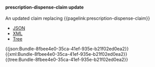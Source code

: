 #### prescription-dispense-claim update

An updated claim replacing {{pagelink:prescription-dispense-claim}}

<div class="nhsd-!t-margin-bottom-6">
  <ul class="nav nav-tabs" role="tablist">
        <li role="presentation" class="active">
            <a href="#JSON" role="tab" data-toggle="tab">JSON</a>
        </li>
         <li role="presentation">
            <a href="#XML" role="tab" data-toggle="tab">XML</a>
        </li>
        <li role="presentation">
            <a href="#Tree" role="tab" data-toggle="tab">Tree</a>
        </li>
  </ul>
    
  <div class="tab-content snippet">
    <div id="JSON" role="tabpanel" class="tab-pane active">
{{json:Bundle-8fbee4e0-35ca-41ef-935e-b21f02ed0ea2}}
    </div>
    <div id="XML" role="tabpanel" class="tab-pane">
{{xml:Bundle-8fbee4e0-35ca-41ef-935e-b21f02ed0ea2}}
    </div>
    <div id="Tree" role="tabpanel" class="tab-pane">
{{tree:Bundle-8fbee4e0-35ca-41ef-935e-b21f02ed0ea2}}
    </div>
  </div>
</div>
